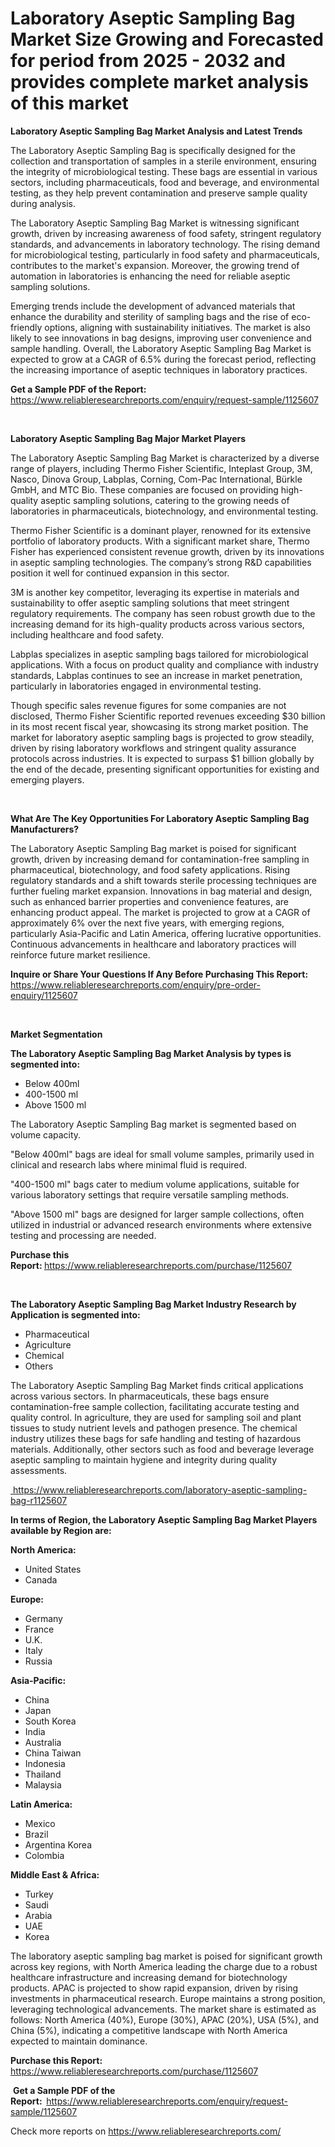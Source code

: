 <p><h1>Laboratory Aseptic Sampling Bag Market Size Growing and Forecasted for period from 2025 - 2032 and provides complete market analysis of this market</h1></p><p><strong>Laboratory Aseptic Sampling Bag Market Analysis and Latest Trends</strong></p>
<p><p>The Laboratory Aseptic Sampling Bag is specifically designed for the collection and transportation of samples in a sterile environment, ensuring the integrity of microbiological testing. These bags are essential in various sectors, including pharmaceuticals, food and beverage, and environmental testing, as they help prevent contamination and preserve sample quality during analysis.</p><p>The Laboratory Aseptic Sampling Bag Market is witnessing significant growth, driven by increasing awareness of food safety, stringent regulatory standards, and advancements in laboratory technology. The rising demand for microbiological testing, particularly in food safety and pharmaceuticals, contributes to the market's expansion. Moreover, the growing trend of automation in laboratories is enhancing the need for reliable aseptic sampling solutions.</p><p>Emerging trends include the development of advanced materials that enhance the durability and sterility of sampling bags and the rise of eco-friendly options, aligning with sustainability initiatives. The market is also likely to see innovations in bag designs, improving user convenience and sample handling. Overall, the Laboratory Aseptic Sampling Bag Market is expected to grow at a CAGR of 6.5% during the forecast period, reflecting the increasing importance of aseptic techniques in laboratory practices.</p></p>
<p><strong>Get a Sample PDF of the Report:&nbsp;</strong> <a href="https://www.reliableresearchreports.com/enquiry/request-sample/1125607?utm_campaign=2267&utm_medium=2&utm_source=Github&utm_content=ia&utm_term=02042025&utm_id=laboratory-aseptic-sampling-bag">https://www.reliableresearchreports.com/enquiry/request-sample/1125607</a></p>
<p>&nbsp;</p>
<p><strong>Laboratory Aseptic Sampling Bag Major Market Players</strong></p>
<p><p>The Laboratory Aseptic Sampling Bag Market is characterized by a diverse range of players, including Thermo Fisher Scientific, Inteplast Group, 3M, Nasco, Dinova Group, Labplas, Corning, Com-Pac International, Bürkle GmbH, and MTC Bio. These companies are focused on providing high-quality aseptic sampling solutions, catering to the growing needs of laboratories in pharmaceuticals, biotechnology, and environmental testing.</p><p>Thermo Fisher Scientific is a dominant player, renowned for its extensive portfolio of laboratory products. With a significant market share, Thermo Fisher has experienced consistent revenue growth, driven by its innovations in aseptic sampling technologies. The company’s strong R&D capabilities position it well for continued expansion in this sector.</p><p>3M is another key competitor, leveraging its expertise in materials and sustainability to offer aseptic sampling solutions that meet stringent regulatory requirements. The company has seen robust growth due to the increasing demand for its high-quality products across various sectors, including healthcare and food safety.</p><p>Labplas specializes in aseptic sampling bags tailored for microbiological applications. With a focus on product quality and compliance with industry standards, Labplas continues to see an increase in market penetration, particularly in laboratories engaged in environmental testing.</p><p>Though specific sales revenue figures for some companies are not disclosed, Thermo Fisher Scientific reported revenues exceeding $30 billion in its most recent fiscal year, showcasing its strong market position. The market for laboratory aseptic sampling bags is projected to grow steadily, driven by rising laboratory workflows and stringent quality assurance protocols across industries. It is expected to surpass $1 billion globally by the end of the decade, presenting significant opportunities for existing and emerging players.</p></p>
<p>&nbsp;</p>
<p><strong>What Are The Key Opportunities For Laboratory Aseptic Sampling Bag Manufacturers?</strong></p>
<p><p>The Laboratory Aseptic Sampling Bag market is poised for significant growth, driven by increasing demand for contamination-free sampling in pharmaceutical, biotechnology, and food safety applications. Rising regulatory standards and a shift towards sterile processing techniques are further fueling market expansion. Innovations in bag material and design, such as enhanced barrier properties and convenience features, are enhancing product appeal. The market is projected to grow at a CAGR of approximately 6% over the next five years, with emerging regions, particularly Asia-Pacific and Latin America, offering lucrative opportunities. Continuous advancements in healthcare and laboratory practices will reinforce future market resilience.</p></p>
<p><strong>Inquire or Share Your Questions If Any Before Purchasing This Report:</strong> <a href="https://www.reliableresearchreports.com/enquiry/pre-order-enquiry/1125607?utm_campaign=2267&utm_medium=2&utm_source=Github&utm_content=ia&utm_term=02042025&utm_id=laboratory-aseptic-sampling-bag">https://www.reliableresearchreports.com/enquiry/pre-order-enquiry/1125607</a></p>
<p>&nbsp;</p>
<p><strong>Market Segmentation</strong></p>
<p><strong>The Laboratory Aseptic Sampling Bag Market Analysis by types is segmented into:</strong></p>
<p><ul><li>Below 400ml</li><li>400-1500 ml</li><li>Above 1500 ml</li></ul></p>
<p><p>The Laboratory Aseptic Sampling Bag market is segmented based on volume capacity. </p><p>"Below 400ml" bags are ideal for small volume samples, primarily used in clinical and research labs where minimal fluid is required. </p><p>"400-1500 ml" bags cater to medium volume applications, suitable for various laboratory settings that require versatile sampling methods. </p><p>"Above 1500 ml" bags are designed for larger sample collections, often utilized in industrial or advanced research environments where extensive testing and processing are needed.</p></p>
<p><strong>Purchase this Report:&nbsp;</strong><a href="https://www.reliableresearchreports.com/purchase/1125607?utm_campaign=2267&utm_medium=2&utm_source=Github&utm_content=ia&utm_term=02042025&utm_id=laboratory-aseptic-sampling-bag">https://www.reliableresearchreports.com/purchase/1125607</a></p>
<p>&nbsp;</p>
<p><strong>The Laboratory Aseptic Sampling Bag Market Industry Research by Application is segmented into:</strong></p>
<p><ul><li>Pharmaceutical</li><li>Agriculture</li><li>Chemical</li><li>Others</li></ul></p>
<p><p>The Laboratory Aseptic Sampling Bag Market finds critical applications across various sectors. In pharmaceuticals, these bags ensure contamination-free sample collection, facilitating accurate testing and quality control. In agriculture, they are used for sampling soil and plant tissues to study nutrient levels and pathogen presence. The chemical industry utilizes these bags for safe handling and testing of hazardous materials. Additionally, other sectors such as food and beverage leverage aseptic sampling to maintain hygiene and integrity during quality assessments.</p></p>
<p><a href="https://www.reliableresearchreports.com/laboratory-aseptic-sampling-bag-r1125607?utm_campaign=2267&utm_medium=2&utm_source=Github&utm_content=ia&utm_term=02042025&utm_id=laboratory-aseptic-sampling-bag">&nbsp;https://www.reliableresearchreports.com/laboratory-aseptic-sampling-bag-r1125607</a></p>
<p><strong>In terms of Region, the Laboratory Aseptic Sampling Bag Market Players available by Region are:</strong></p>
<p>
    <p> <strong> North America: </strong>
        <ul>
            <li>United States</li>
            <li>Canada</li>
        </ul>
        </p> 
    <p> <strong> Europe: </strong>
        <ul>
            <li>Germany</li>
            <li>France</li>
            <li>U.K.</li>
            <li>Italy</li>
            <li>Russia</li>
        </ul>
        </p> 
    <p> <strong> Asia-Pacific: </strong>
        <ul>
            <li>China</li>
            <li>Japan</li>
            <li>South Korea</li>
            <li>India</li>
            <li>Australia</li>
            <li>China Taiwan</li>
            <li>Indonesia</li>
            <li>Thailand</li>
            <li>Malaysia</li>
        </ul>
        </p> 
    <p> <strong> Latin America: </strong>
        <ul>
            <li>Mexico</li>
            <li>Brazil</li>
            <li>Argentina Korea</li>
            <li>Colombia</li>
        </ul>
        </p> 
    <p> <strong> Middle East & Africa: </strong>
        <ul>
            <li>Turkey</li>
            <li>Saudi</li>
            <li>Arabia</li>
            <li>UAE</li>
            <li>Korea</li>
        </ul>
    </p>
    </p>
<p><p>The laboratory aseptic sampling bag market is poised for significant growth across key regions, with North America leading the charge due to a robust healthcare infrastructure and increasing demand for biotechnology products. APAC is projected to show rapid expansion, driven by rising investments in pharmaceutical research. Europe maintains a strong position, leveraging technological advancements. The market share is estimated as follows: North America (40%), Europe (30%), APAC (20%), USA (5%), and China (5%), indicating a competitive landscape with North America expected to maintain dominance.</p></p>
<p><strong>Purchase this Report: </strong><a href="https://www.reliableresearchreports.com/purchase/1125607?utm_campaign=2267&utm_medium=2&utm_source=Github&utm_content=ia&utm_term=02042025&utm_id=laboratory-aseptic-sampling-bag">https://www.reliableresearchreports.com/purchase/1125607</a></p>
<p>&nbsp;<strong>Get a Sample PDF of the Report:&nbsp;&nbsp;</strong><a href="https://www.reliableresearchreports.com/enquiry/request-sample/1125607?utm_campaign=2267&utm_medium=2&utm_source=Github&utm_content=ia&utm_term=02042025&utm_id=laboratory-aseptic-sampling-bag">https://www.reliableresearchreports.com/enquiry/request-sample/1125607</a></p>
<p><strong></strong></p>
<p>Check more reports on <a href="https://www.reliableresearchreports.com/?utm_campaign=2267&utm_medium=2&utm_source=Github&utm_content=ia&utm_term=02042025&utm_id=laboratory-aseptic-sampling-bag">https://www.reliableresearchreports.com/</a></p>